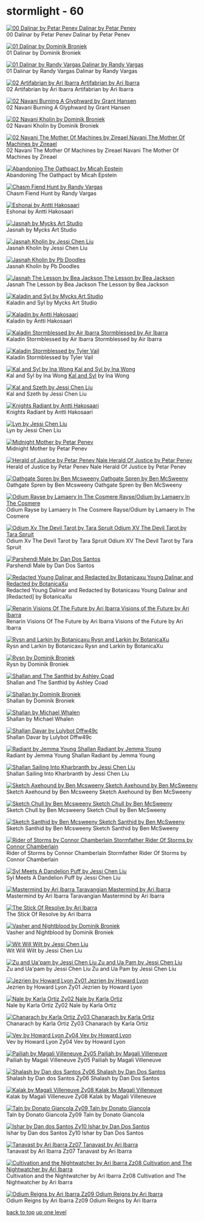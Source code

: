# stormlight - 60
[![00 Dalinar by Petar Penev
Dalinar by Petar Penev](https://raw.githubusercontent.com/buckmanc/Wallpapers/main/mobile/stormlight/00_dalinar_by_petar_penev.jpg "00 Dalinar by Petar Penev
Dalinar by Petar Penev")](https://raw.githubusercontent.com/buckmanc/Wallpapers/main/mobile/stormlight/00_dalinar_by_petar_penev.jpg)\
00 Dalinar by Petar Penev
Dalinar by Petar Penev

[![01 Dalinar by Dominik Broniek](https://raw.githubusercontent.com/buckmanc/Wallpapers/main/mobile/stormlight/01_dalinar_by_dominik_broniek.jpg "01 Dalinar by Dominik Broniek")](https://raw.githubusercontent.com/buckmanc/Wallpapers/main/mobile/stormlight/01_dalinar_by_dominik_broniek.jpg)\
01 Dalinar by Dominik Broniek

[![01 Dalinar by Randy Vargas
Dalinar by Randy Vargas](https://raw.githubusercontent.com/buckmanc/Wallpapers/main/mobile/stormlight/01_dalinar_by_randy_vargas.jpg "01 Dalinar by Randy Vargas
Dalinar by Randy Vargas")](https://raw.githubusercontent.com/buckmanc/Wallpapers/main/mobile/stormlight/01_dalinar_by_randy_vargas.jpg)\
01 Dalinar by Randy Vargas
Dalinar by Randy Vargas

[![02 Artifabrian by Ari Ibarra
Artifabrian by Ari Ibarra](https://raw.githubusercontent.com/buckmanc/Wallpapers/main/mobile/stormlight/02_artifabrian_by_ari_ibarra.jpg "02 Artifabrian by Ari Ibarra
Artifabrian by Ari Ibarra")](https://raw.githubusercontent.com/buckmanc/Wallpapers/main/mobile/stormlight/02_artifabrian_by_ari_ibarra.jpg)\
02 Artifabrian by Ari Ibarra
Artifabrian by Ari Ibarra

[![02 Navani Burning A Glyphward by Grant Hansen](https://raw.githubusercontent.com/buckmanc/Wallpapers/main/mobile/stormlight/02_navani_burning_a_glyphward_by_grant_hansen.png "02 Navani Burning A Glyphward by Grant Hansen")](https://raw.githubusercontent.com/buckmanc/Wallpapers/main/mobile/stormlight/02_navani_burning_a_glyphward_by_grant_hansen.png)\
02 Navani Burning A Glyphward by Grant Hansen

[![02 Navani Kholin by Dominik Broniek](https://raw.githubusercontent.com/buckmanc/Wallpapers/main/mobile/stormlight/02_navani_kholin_by_dominik_broniek.jpg "02 Navani Kholin by Dominik Broniek")](https://raw.githubusercontent.com/buckmanc/Wallpapers/main/mobile/stormlight/02_navani_kholin_by_dominik_broniek.jpg)\
02 Navani Kholin by Dominik Broniek

[![02 Navani The Mother Of Machines by Zireael
Navani The Mother Of Machines by Zireael](https://raw.githubusercontent.com/buckmanc/Wallpapers/main/mobile/stormlight/02_navani_the_mother_of_machines_by_zireael.jpg "02 Navani The Mother Of Machines by Zireael
Navani The Mother Of Machines by Zireael")](https://raw.githubusercontent.com/buckmanc/Wallpapers/main/mobile/stormlight/02_navani_the_mother_of_machines_by_zireael.jpg)\
02 Navani The Mother Of Machines by Zireael
Navani The Mother Of Machines by Zireael

[![Abandoning The Oathpact by Micah Epstein](https://raw.githubusercontent.com/buckmanc/Wallpapers/main/mobile/stormlight/abandoning_the_oathpact_by_micah_epstein.jpg "Abandoning The Oathpact by Micah Epstein")](https://raw.githubusercontent.com/buckmanc/Wallpapers/main/mobile/stormlight/abandoning_the_oathpact_by_micah_epstein.jpg)\
Abandoning The Oathpact by Micah Epstein

[![Chasm Fiend Hunt by Randy Vargas](https://raw.githubusercontent.com/buckmanc/Wallpapers/main/mobile/stormlight/chasm_fiend_hunt_by_randy_vargas.jpg "Chasm Fiend Hunt by Randy Vargas")](https://raw.githubusercontent.com/buckmanc/Wallpapers/main/mobile/stormlight/chasm_fiend_hunt_by_randy_vargas.jpg)\
Chasm Fiend Hunt by Randy Vargas

[![Eshonai by Antti Hakosaari](https://raw.githubusercontent.com/buckmanc/Wallpapers/main/mobile/stormlight/eshonai_by_antti_hakosaari.jpg "Eshonai by Antti Hakosaari")](https://raw.githubusercontent.com/buckmanc/Wallpapers/main/mobile/stormlight/eshonai_by_antti_hakosaari.jpg)\
Eshonai by Antti Hakosaari

[![Jasnah by Mycks Art Studio](https://raw.githubusercontent.com/buckmanc/Wallpapers/main/mobile/stormlight/jasnah_by_mycks_art_studio.jpg "Jasnah by Mycks Art Studio")](https://raw.githubusercontent.com/buckmanc/Wallpapers/main/mobile/stormlight/jasnah_by_mycks_art_studio.jpg)\
Jasnah by Mycks Art Studio

[![Jasnah Kholin by Jessi Chen Liu](https://raw.githubusercontent.com/buckmanc/Wallpapers/main/mobile/stormlight/jasnah_kholin_by_jessi_chen_liu.jpg "Jasnah Kholin by Jessi Chen Liu")](https://raw.githubusercontent.com/buckmanc/Wallpapers/main/mobile/stormlight/jasnah_kholin_by_jessi_chen_liu.jpg)\
Jasnah Kholin by Jessi Chen Liu

[![Jasnah Kholin by Pb Doodles](https://raw.githubusercontent.com/buckmanc/Wallpapers/main/mobile/stormlight/jasnah_kholin_by_pb_doodles.png "Jasnah Kholin by Pb Doodles")](https://raw.githubusercontent.com/buckmanc/Wallpapers/main/mobile/stormlight/jasnah_kholin_by_pb_doodles.png)\
Jasnah Kholin by Pb Doodles

[![Jasnah The Lesson by Bea Jackson
The Lesson by Bea Jackson](https://raw.githubusercontent.com/buckmanc/Wallpapers/main/mobile/stormlight/jasnah_the_lesson_by_bea_jackson.jpg "Jasnah The Lesson by Bea Jackson
The Lesson by Bea Jackson")](https://raw.githubusercontent.com/buckmanc/Wallpapers/main/mobile/stormlight/jasnah_the_lesson_by_bea_jackson.jpg)\
Jasnah The Lesson by Bea Jackson
The Lesson by Bea Jackson

[![Kaladin and Syl by Mycks Art Studio](https://raw.githubusercontent.com/buckmanc/Wallpapers/main/mobile/stormlight/kaladin_and_syl_by_mycks_art_studio.jpg "Kaladin and Syl by Mycks Art Studio")](https://raw.githubusercontent.com/buckmanc/Wallpapers/main/mobile/stormlight/kaladin_and_syl_by_mycks_art_studio.jpg)\
Kaladin and Syl by Mycks Art Studio

[![Kaladin by Antti Hakosaari](https://raw.githubusercontent.com/buckmanc/Wallpapers/main/mobile/stormlight/kaladin_by_antti_hakosaari.jpg "Kaladin by Antti Hakosaari")](https://raw.githubusercontent.com/buckmanc/Wallpapers/main/mobile/stormlight/kaladin_by_antti_hakosaari.jpg)\
Kaladin by Antti Hakosaari

[![Kaladin Stormblessed by Air Ibarra
Stormblessed by Air Ibarra](https://raw.githubusercontent.com/buckmanc/Wallpapers/main/mobile/stormlight/kaladin_stormblessed_by_air_ibarra.jpg "Kaladin Stormblessed by Air Ibarra
Stormblessed by Air Ibarra")](https://raw.githubusercontent.com/buckmanc/Wallpapers/main/mobile/stormlight/kaladin_stormblessed_by_air_ibarra.jpg)\
Kaladin Stormblessed by Air Ibarra
Stormblessed by Air Ibarra

[![Kaladin Stormblessed by Tyler Vail](https://raw.githubusercontent.com/buckmanc/Wallpapers/main/mobile/stormlight/kaladin-stormblessed-by-tyler-vail.jpg "Kaladin Stormblessed by Tyler Vail")](https://raw.githubusercontent.com/buckmanc/Wallpapers/main/mobile/stormlight/kaladin-stormblessed-by-tyler-vail.jpg)\
Kaladin Stormblessed by Tyler Vail

[![Kal and Syl by Ina Wong
Kal and Syl by Ina Wong](https://raw.githubusercontent.com/buckmanc/Wallpapers/main/mobile/stormlight/kal_and_syl_by_ina_wong.jpg "Kal and Syl by Ina Wong
Kal and Syl by Ina Wong")](https://raw.githubusercontent.com/buckmanc/Wallpapers/main/mobile/stormlight/kal_and_syl_by_ina_wong.jpg)\
Kal and Syl by Ina Wong
[Kal and Syl](https://www.deviantart.com/inawong/art/Kal-and-Syl-699058325) by Ina Wong

[![Kal and Szeth by Jessi Chen Liu](https://raw.githubusercontent.com/buckmanc/Wallpapers/main/mobile/stormlight/kal_and_szeth_by_jessi_chen_liu.png "Kal and Szeth by Jessi Chen Liu")](https://raw.githubusercontent.com/buckmanc/Wallpapers/main/mobile/stormlight/kal_and_szeth_by_jessi_chen_liu.png)\
Kal and Szeth by Jessi Chen Liu

[![Knights Radiant by Antti Hakosaari](https://raw.githubusercontent.com/buckmanc/Wallpapers/main/mobile/stormlight/knights_radiant_by_antti_hakosaari.jpg "Knights Radiant by Antti Hakosaari")](https://raw.githubusercontent.com/buckmanc/Wallpapers/main/mobile/stormlight/knights_radiant_by_antti_hakosaari.jpg)\
Knights Radiant by Antti Hakosaari

[![Lyn by Jessi Chen Liu](https://raw.githubusercontent.com/buckmanc/Wallpapers/main/mobile/stormlight/lyn_by_jessi_chen_liu.jpg "Lyn by Jessi Chen Liu")](https://raw.githubusercontent.com/buckmanc/Wallpapers/main/mobile/stormlight/lyn_by_jessi_chen_liu.jpg)\
Lyn by Jessi Chen Liu

[![Midnight Mother by Petar Penev](https://raw.githubusercontent.com/buckmanc/Wallpapers/main/mobile/stormlight/Midnight_Mother_by_Petar_Penev.jpg "Midnight Mother by Petar Penev")](https://raw.githubusercontent.com/buckmanc/Wallpapers/main/mobile/stormlight/Midnight_Mother_by_Petar_Penev.jpg)\
Midnight Mother by Petar Penev

[![Herald of Justice by Petar Penev
Nale Herald Of Justice by Petar Penev](https://raw.githubusercontent.com/buckmanc/Wallpapers/main/mobile/stormlight/nale_herald_of_justice_by_petar_penev.jpg "Herald of Justice by Petar Penev
Nale Herald Of Justice by Petar Penev")](https://raw.githubusercontent.com/buckmanc/Wallpapers/main/mobile/stormlight/nale_herald_of_justice_by_petar_penev.jpg)\
Herald of Justice by Petar Penev
Nale Herald Of Justice by Petar Penev

[![Oathgate Spren by Ben Mcsweeny
Oathgate Spren by Ben McSweeny](https://raw.githubusercontent.com/buckmanc/Wallpapers/main/mobile/stormlight/oathgate_spren_by_ben_mcsweeny.jpg "Oathgate Spren by Ben Mcsweeny
Oathgate Spren by Ben McSweeny")](https://raw.githubusercontent.com/buckmanc/Wallpapers/main/mobile/stormlight/oathgate_spren_by_ben_mcsweeny.jpg)\
Oathgate Spren by Ben Mcsweeny
Oathgate Spren by Ben McSweeny

[![Odium Rayse by Lamaery In The Cosmere
Rayse/Odium by Lamaery In The Cosmere](https://raw.githubusercontent.com/buckmanc/Wallpapers/main/mobile/stormlight/odium_rayse_by_lamaery_in_the_cosmere.jpg "Odium Rayse by Lamaery In The Cosmere
Rayse/Odium by Lamaery In The Cosmere")](https://raw.githubusercontent.com/buckmanc/Wallpapers/main/mobile/stormlight/odium_rayse_by_lamaery_in_the_cosmere.jpg)\
Odium Rayse by Lamaery In The Cosmere
Rayse/Odium by Lamaery In The Cosmere

[![Odium Xv The Devil Tarot by Tara Spruit
Odium XV The Devil Tarot by Tara Spruit](https://raw.githubusercontent.com/buckmanc/Wallpapers/main/mobile/stormlight/odium_xv_the_devil_tarot_by_tara_spruit.jpg "Odium Xv The Devil Tarot by Tara Spruit
Odium XV The Devil Tarot by Tara Spruit")](https://raw.githubusercontent.com/buckmanc/Wallpapers/main/mobile/stormlight/odium_xv_the_devil_tarot_by_tara_spruit.jpg)\
Odium Xv The Devil Tarot by Tara Spruit
Odium XV The Devil Tarot by Tara Spruit

[![Parshendi Male by Dan Dos Santos](https://raw.githubusercontent.com/buckmanc/Wallpapers/main/mobile/stormlight/parshendi_male_by_dan_dos_santos.jpg "Parshendi Male by Dan Dos Santos")](https://raw.githubusercontent.com/buckmanc/Wallpapers/main/mobile/stormlight/parshendi_male_by_dan_dos_santos.jpg)\
Parshendi Male by Dan Dos Santos

[![Redacted Young Dalinar and Redacted by Botanicaxu
Young Dalinar and Redacted by BotanicaXu](https://raw.githubusercontent.com/buckmanc/Wallpapers/main/mobile/stormlight/redacted_young_dalinar_and_redacted_by_botanicaxu.jpg "Redacted Young Dalinar and Redacted by Botanicaxu
Young Dalinar and Redacted by BotanicaXu")](https://raw.githubusercontent.com/buckmanc/Wallpapers/main/mobile/stormlight/redacted_young_dalinar_and_redacted_by_botanicaxu.jpg)\
Redacted Young Dalinar and Redacted by Botanicaxu
Young Dalinar and [Redacted] by BotanicaXu

[![Renarin Visions Of The Future by Ari Ibarra
Visions of the Future by Ari Ibarra](https://raw.githubusercontent.com/buckmanc/Wallpapers/main/mobile/stormlight/renarin_visions_of_the_future_by_ari_ibarra.jpg "Renarin Visions Of The Future by Ari Ibarra
Visions of the Future by Ari Ibarra")](https://raw.githubusercontent.com/buckmanc/Wallpapers/main/mobile/stormlight/renarin_visions_of_the_future_by_ari_ibarra.jpg)\
Renarin Visions Of The Future by Ari Ibarra
Visions of the Future by Ari Ibarra

[![Rysn and Larkin by Botanicaxu
Rysn and Larkin by BotanicaXu](https://raw.githubusercontent.com/buckmanc/Wallpapers/main/mobile/stormlight/rysn_and_larkin_by_botanicaxu.jpg "Rysn and Larkin by Botanicaxu
Rysn and Larkin by BotanicaXu")](https://raw.githubusercontent.com/buckmanc/Wallpapers/main/mobile/stormlight/rysn_and_larkin_by_botanicaxu.jpg)\
Rysn and Larkin by Botanicaxu
Rysn and Larkin by BotanicaXu

[![Rysn by Dominik Broniek](https://raw.githubusercontent.com/buckmanc/Wallpapers/main/mobile/stormlight/rysn_by_dominik_broniek.jpg "Rysn by Dominik Broniek")](https://raw.githubusercontent.com/buckmanc/Wallpapers/main/mobile/stormlight/rysn_by_dominik_broniek.jpg)\
Rysn by Dominik Broniek

[![Shallan and The Santhid by Ashley Coad](https://raw.githubusercontent.com/buckmanc/Wallpapers/main/mobile/stormlight/shallan_and_the_santhid_by_ashley_coad.png "Shallan and The Santhid by Ashley Coad")](https://raw.githubusercontent.com/buckmanc/Wallpapers/main/mobile/stormlight/shallan_and_the_santhid_by_ashley_coad.png)\
Shallan and The Santhid by Ashley Coad

[![Shallan by Dominik Broniek](https://raw.githubusercontent.com/buckmanc/Wallpapers/main/mobile/stormlight/shallan_by_dominik_broniek.jpg "Shallan by Dominik Broniek")](https://raw.githubusercontent.com/buckmanc/Wallpapers/main/mobile/stormlight/shallan_by_dominik_broniek.jpg)\
Shallan by Dominik Broniek

[![Shallan by Michael Whalen](https://raw.githubusercontent.com/buckmanc/Wallpapers/main/mobile/stormlight/shallan_by_michael_whalen.png "Shallan by Michael Whalen")](https://raw.githubusercontent.com/buckmanc/Wallpapers/main/mobile/stormlight/shallan_by_michael_whalen.png)\
Shallan by Michael Whalen

[![Shallan Davar by Lulybot Dffw49c](https://raw.githubusercontent.com/buckmanc/Wallpapers/main/mobile/stormlight/shallan_davar_by_lulybot_dffw49c.jpg "Shallan Davar by Lulybot Dffw49c")](https://raw.githubusercontent.com/buckmanc/Wallpapers/main/mobile/stormlight/shallan_davar_by_lulybot_dffw49c.jpg)\
Shallan Davar by Lulybot Dffw49c

[![Radiant by Jemma Young
Shallan Radiant by Jemma Young](https://raw.githubusercontent.com/buckmanc/Wallpapers/main/mobile/stormlight/shallan_radiant_by_jemma_young.jpg "Radiant by Jemma Young
Shallan Radiant by Jemma Young")](https://raw.githubusercontent.com/buckmanc/Wallpapers/main/mobile/stormlight/shallan_radiant_by_jemma_young.jpg)\
Radiant by Jemma Young
Shallan Radiant by Jemma Young

[![Shallan Sailing Into Kharbranth by Jessi Chen Liu](https://raw.githubusercontent.com/buckmanc/Wallpapers/main/mobile/stormlight/shallan_sailing_into_kharbranth_by_jessi_chen_liu.jpg "Shallan Sailing Into Kharbranth by Jessi Chen Liu")](https://raw.githubusercontent.com/buckmanc/Wallpapers/main/mobile/stormlight/shallan_sailing_into_kharbranth_by_jessi_chen_liu.jpg)\
Shallan Sailing Into Kharbranth by Jessi Chen Liu

[![Sketch Axehound by Ben Mcsweeny
Sketch Axehound by Ben McSweeny](https://raw.githubusercontent.com/buckmanc/Wallpapers/main/mobile/stormlight/sketch_axehound_by_ben_mcsweeny.jpeg "Sketch Axehound by Ben Mcsweeny
Sketch Axehound by Ben McSweeny")](https://raw.githubusercontent.com/buckmanc/Wallpapers/main/mobile/stormlight/sketch_axehound_by_ben_mcsweeny.jpeg)\
Sketch Axehound by Ben Mcsweeny
Sketch Axehound by Ben McSweeny

[![Sketch Chull by Ben Mcsweeny
Sketch Chull by Ben McSweeny](https://raw.githubusercontent.com/buckmanc/Wallpapers/main/mobile/stormlight/sketch_chull_by_ben_mcsweeny.jpeg "Sketch Chull by Ben Mcsweeny
Sketch Chull by Ben McSweeny")](https://raw.githubusercontent.com/buckmanc/Wallpapers/main/mobile/stormlight/sketch_chull_by_ben_mcsweeny.jpeg)\
Sketch Chull by Ben Mcsweeny
Sketch Chull by Ben McSweeny

[![Sketch Santhid by Ben Mcsweeny
Sketch Santhid by Ben McSweeny](https://raw.githubusercontent.com/buckmanc/Wallpapers/main/mobile/stormlight/sketch_santhid_by_ben_mcsweeny.jpeg "Sketch Santhid by Ben Mcsweeny
Sketch Santhid by Ben McSweeny")](https://raw.githubusercontent.com/buckmanc/Wallpapers/main/mobile/stormlight/sketch_santhid_by_ben_mcsweeny.jpeg)\
Sketch Santhid by Ben Mcsweeny
Sketch Santhid by Ben McSweeny

[![Rider of Storms by Connor Chamberlain
Stormfather Rider Of Storms by Connor Chamberlain](https://raw.githubusercontent.com/buckmanc/Wallpapers/main/mobile/stormlight/stormfather_rider_of_storms_by_connor_chamberlain.jpg "Rider of Storms by Connor Chamberlain
Stormfather Rider Of Storms by Connor Chamberlain")](https://raw.githubusercontent.com/buckmanc/Wallpapers/main/mobile/stormlight/stormfather_rider_of_storms_by_connor_chamberlain.jpg)\
Rider of Storms by Connor Chamberlain
Stormfather Rider Of Storms by Connor Chamberlain

[![Syl Meets A Dandelion Puff by Jessi Chen Liu](https://raw.githubusercontent.com/buckmanc/Wallpapers/main/mobile/stormlight/syl_meets_a_dandelion_puff_by_jessi_chen_liu.png "Syl Meets A Dandelion Puff by Jessi Chen Liu")](https://raw.githubusercontent.com/buckmanc/Wallpapers/main/mobile/stormlight/syl_meets_a_dandelion_puff_by_jessi_chen_liu.png)\
Syl Meets A Dandelion Puff by Jessi Chen Liu

[![Mastermind by Ari Ibarra
Taravangian Mastermind by Ari Ibarra](https://raw.githubusercontent.com/buckmanc/Wallpapers/main/mobile/stormlight/taravangian_mastermind_by_ari_ibarra.jpg "Mastermind by Ari Ibarra
Taravangian Mastermind by Ari Ibarra")](https://raw.githubusercontent.com/buckmanc/Wallpapers/main/mobile/stormlight/taravangian_mastermind_by_ari_ibarra.jpg)\
Mastermind by Ari Ibarra
Taravangian Mastermind by Ari Ibarra

[![The Stick Of Resolve by Ari Ibarra](https://raw.githubusercontent.com/buckmanc/Wallpapers/main/mobile/stormlight/The_Stick_of_Resolve_by_Ari_Ibarra.jpg "The Stick Of Resolve by Ari Ibarra")](https://raw.githubusercontent.com/buckmanc/Wallpapers/main/mobile/stormlight/The_Stick_of_Resolve_by_Ari_Ibarra.jpg)\
The Stick Of Resolve by Ari Ibarra

[![Vasher and Nightblood by Dominik Broniek](https://raw.githubusercontent.com/buckmanc/Wallpapers/main/mobile/stormlight/vasher_and_nightblood_by_dominik_broniek.jpg "Vasher and Nightblood by Dominik Broniek")](https://raw.githubusercontent.com/buckmanc/Wallpapers/main/mobile/stormlight/vasher_and_nightblood_by_dominik_broniek.jpg)\
Vasher and Nightblood by Dominik Broniek

[![Wit Will Wilt by Jessi Chen Liu](https://raw.githubusercontent.com/buckmanc/Wallpapers/main/mobile/stormlight/wit_will_wilt_by_jessi_chen_liu.jpg "Wit Will Wilt by Jessi Chen Liu")](https://raw.githubusercontent.com/buckmanc/Wallpapers/main/mobile/stormlight/wit_will_wilt_by_jessi_chen_liu.jpg)\
Wit Will Wilt by Jessi Chen Liu

[![Zu and Ua'pam by Jessi Chen Liu
Zu and Ua Pam by Jessi Chen Liu](https://raw.githubusercontent.com/buckmanc/Wallpapers/main/mobile/stormlight/zu_and_ua_pam_by_jessi_chen_liu.jpg "Zu and Ua'pam by Jessi Chen Liu
Zu and Ua Pam by Jessi Chen Liu")](https://raw.githubusercontent.com/buckmanc/Wallpapers/main/mobile/stormlight/zu_and_ua_pam_by_jessi_chen_liu.jpg)\
Zu and Ua'pam by Jessi Chen Liu
Zu and Ua Pam by Jessi Chen Liu

[![Jezrien by Howard Lyon
Zy01 Jezrien by Howard Lyon](https://raw.githubusercontent.com/buckmanc/Wallpapers/main/mobile/stormlight/zy01_jezrien_by_howard_lyon.jpg "Jezrien by Howard Lyon
Zy01 Jezrien by Howard Lyon")](https://raw.githubusercontent.com/buckmanc/Wallpapers/main/mobile/stormlight/zy01_jezrien_by_howard_lyon.jpg)\
Jezrien by Howard Lyon
Zy01 Jezrien by Howard Lyon

[![Nale by Karla Ortiz
Zy02 Nale by Karla Ortiz](https://raw.githubusercontent.com/buckmanc/Wallpapers/main/mobile/stormlight/zy02_nale_by_karla_ortiz.png "Nale by Karla Ortiz
Zy02 Nale by Karla Ortiz")](https://raw.githubusercontent.com/buckmanc/Wallpapers/main/mobile/stormlight/zy02_nale_by_karla_ortiz.png)\
Nale by Karla Ortiz
Zy02 Nale by Karla Ortiz

[![Chanarach by Karla Ortiz
Zy03 Chanarach by Karla Ortiz](https://raw.githubusercontent.com/buckmanc/Wallpapers/main/mobile/stormlight/zy03_chanarach_by_karla_ortiz.png "Chanarach by Karla Ortiz
Zy03 Chanarach by Karla Ortiz")](https://raw.githubusercontent.com/buckmanc/Wallpapers/main/mobile/stormlight/zy03_chanarach_by_karla_ortiz.png)\
Chanarach by Karla Ortiz
Zy03 Chanarach by Karla Ortiz

[![Vev by Howard Lyon
Zy04 Vev by Howard Lyon](https://raw.githubusercontent.com/buckmanc/Wallpapers/main/mobile/stormlight/zy04_vev_by_howard_lyon.jpg "Vev by Howard Lyon
Zy04 Vev by Howard Lyon")](https://raw.githubusercontent.com/buckmanc/Wallpapers/main/mobile/stormlight/zy04_vev_by_howard_lyon.jpg)\
Vev by Howard Lyon
Zy04 Vev by Howard Lyon

[![Pailiah by Magali Villeneuve
Zy05 Pailiah by Magali Villeneuve](https://raw.githubusercontent.com/buckmanc/Wallpapers/main/mobile/stormlight/zy05_pailiah_by_magali_villeneuve.jpg "Pailiah by Magali Villeneuve
Zy05 Pailiah by Magali Villeneuve")](https://raw.githubusercontent.com/buckmanc/Wallpapers/main/mobile/stormlight/zy05_pailiah_by_magali_villeneuve.jpg)\
Pailiah by Magali Villeneuve
Zy05 Pailiah by Magali Villeneuve

[![Shalash by Dan dos Santos
Zy06 Shalash by Dan Dos Santos](https://raw.githubusercontent.com/buckmanc/Wallpapers/main/mobile/stormlight/zy06_shalash_by_dan_dos_santos.png "Shalash by Dan dos Santos
Zy06 Shalash by Dan Dos Santos")](https://raw.githubusercontent.com/buckmanc/Wallpapers/main/mobile/stormlight/zy06_shalash_by_dan_dos_santos.png)\
Shalash by Dan dos Santos
Zy06 Shalash by Dan Dos Santos

[![Kalak by Magali Villeneuve
Zy08 Kalak by Magali Villeneuve](https://raw.githubusercontent.com/buckmanc/Wallpapers/main/mobile/stormlight/zy08_kalak_by_magali_villeneuve.jpg "Kalak by Magali Villeneuve
Zy08 Kalak by Magali Villeneuve")](https://raw.githubusercontent.com/buckmanc/Wallpapers/main/mobile/stormlight/zy08_kalak_by_magali_villeneuve.jpg)\
Kalak by Magali Villeneuve
Zy08 Kalak by Magali Villeneuve

[![Taln by Donato Giancola
Zy09 Taln by Donato Giancola](https://raw.githubusercontent.com/buckmanc/Wallpapers/main/mobile/stormlight/zy09_taln_by_donato_giancola.jpg "Taln by Donato Giancola
Zy09 Taln by Donato Giancola")](https://raw.githubusercontent.com/buckmanc/Wallpapers/main/mobile/stormlight/zy09_taln_by_donato_giancola.jpg)\
Taln by Donato Giancola
Zy09 Taln by Donato Giancola

[![Ishar by Dan dos Santos
Zy10 Ishar by Dan Dos Santos](https://raw.githubusercontent.com/buckmanc/Wallpapers/main/mobile/stormlight/zy10_ishar_by_dan_dos_santos.png "Ishar by Dan dos Santos
Zy10 Ishar by Dan Dos Santos")](https://raw.githubusercontent.com/buckmanc/Wallpapers/main/mobile/stormlight/zy10_ishar_by_dan_dos_santos.png)\
Ishar by Dan dos Santos
Zy10 Ishar by Dan Dos Santos

[![Tanavast by Ari Ibarra
Zz07 Tanavast by Ari Ibarra](https://raw.githubusercontent.com/buckmanc/Wallpapers/main/mobile/stormlight/zz07_tanavast_by_ari_ibarra.jpg "Tanavast by Ari Ibarra
Zz07 Tanavast by Ari Ibarra")](https://raw.githubusercontent.com/buckmanc/Wallpapers/main/mobile/stormlight/zz07_tanavast_by_ari_ibarra.jpg)\
Tanavast by Ari Ibarra
Zz07 Tanavast by Ari Ibarra

[![Cultivation and the Nightwatcher by Ari Ibarra
Zz08 Cultivation and The Nightwatcher by Ari Ibarra](https://raw.githubusercontent.com/buckmanc/Wallpapers/main/mobile/stormlight/zz08_cultivation_and_the_nightwatcher_by_ari_ibarra.jpg "Cultivation and the Nightwatcher by Ari Ibarra
Zz08 Cultivation and The Nightwatcher by Ari Ibarra")](https://raw.githubusercontent.com/buckmanc/Wallpapers/main/mobile/stormlight/zz08_cultivation_and_the_nightwatcher_by_ari_ibarra.jpg)\
Cultivation and the Nightwatcher by Ari Ibarra
Zz08 Cultivation and The Nightwatcher by Ari Ibarra

[![Odium Reigns by Ari Ibarra
Zz09 Odium Reigns by Ari Ibarra](https://raw.githubusercontent.com/buckmanc/Wallpapers/main/mobile/stormlight/zz09_odium_reigns_by_ari_ibarra.jpg "Odium Reigns by Ari Ibarra
Zz09 Odium Reigns by Ari Ibarra")](https://raw.githubusercontent.com/buckmanc/Wallpapers/main/mobile/stormlight/zz09_odium_reigns_by_ari_ibarra.jpg)\
Odium Reigns by Ari Ibarra
Zz09 Odium Reigns by Ari Ibarra



[back to top](#)
[up one level](/mobile/README.MD)
